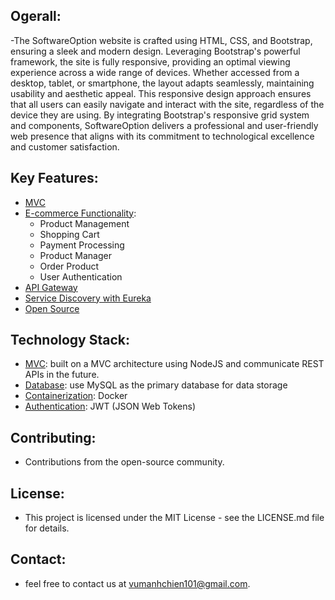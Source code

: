 ## Ogerall:
-The SoftwareOption website is crafted using HTML, CSS, and Bootstrap, ensuring a sleek and modern design. Leveraging Bootstrap's powerful framework, the site is fully responsive, providing an optimal viewing experience across a wide range of devices. Whether accessed from a desktop, tablet, or smartphone, the layout adapts seamlessly, maintaining usability and aesthetic appeal. This responsive design approach ensures that all users can easily navigate and interact with the site, regardless of the device they are using. By integrating Bootstrap's responsive grid system and components, SoftwareOption delivers a professional and user-friendly web presence that aligns with its commitment to technological excellence and customer satisfaction.
## Key Features:
- [MVC]()
- [E-commerce Functionality]():
  - Product Management
  - Shopping Cart
  - Payment Processing
  - Product Manager
  - Order Product
  - User Authentication
- [API Gateway]()
- [Service Discovery with Eureka]()
- [Open Source]() 
    
## Technology Stack:
- [MVC](): built on a MVC architecture using NodeJS and communicate REST APIs in the future.
- [Database](): use MySQL as the primary database for data storage
- [Containerization](): Docker
- [Authentication](): JWT (JSON Web Tokens) 

## Contributing:

- Contributions from the open-source community. 

## License:

- This project is licensed under the MIT License - see the LICENSE.md file for details.

## Contact:

- feel free to contact us at vumanhchien101@gmail.com.
